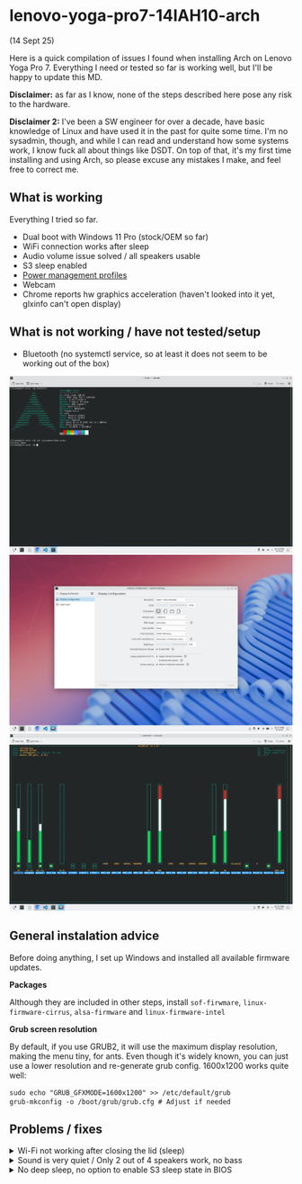# lenovo-yoga-pro7-14IAH10-arch

(14 Sept 25)

Here is a quick compilation of issues I found when installing Arch on Lenovo Yoga Pro 7. Everything I need or tested so far is working well, but I'll be happy to update this MD.

**Disclaimer:** as far as I know, none of the steps described here pose any risk to the hardware.

**Disclaimer 2:** I've been a SW engineer for over a decade, have basic knowledge of Linux and have used it in the past for quite some time. I'm no sysadmin, though, and while I can read and understand how some systems work, I know fuck all about things like DSDT. On top of that, it's my first time installing and using Arch, so please excuse any mistakes I make, and feel free to correct me.

## What is working

Everything I tried so far.

- Dual boot with Windows 11 Pro (stock/OEM so far)
- WiFi connection works after sleep
- Audio volume issue solved / all speakers usable
- S3 sleep enabled
- [Power management profiles](https://wiki.archlinux.org/title/Lenovo_Yoga_7i#Power_management)
- Webcam
- Chrome reports hw graphics acceleration (haven't looked into it yet, glxinfo can't open display)

## What is not working / have not tested/setup

- Bluetooth (no systemctl service, so at least it does not seem to be working out of the box)


![](https://raw.githubusercontent.com/jfconde/lenovo-yoga-pro7-14IAH10-arch/refs/heads/main/images/screen_1.png)
![](https://raw.githubusercontent.com/jfconde/lenovo-yoga-pro7-14IAH10-arch/refs/heads/main/images/screen_2.png)
![](https://raw.githubusercontent.com/jfconde/lenovo-yoga-pro7-14IAH10-arch/refs/heads/main/images/screen_3.png)


## General instalation advice

Before doing anything, I set up Windows and installed all available firmware updates.

**Packages**

Although they are included in other steps, install `sof-firwmare`, `linux-firmware-cirrus`, `alsa-firmware` and `linux-firmware-intel`

**Grub screen resolution**

By default, if you use GRUB2, it will use the maximum display resolution, making the menu tiny, for ants.
Even though it's widely known, you can just use a lower resolution and re-generate grub config. 1600x1200
works quite well:

```
sudo echo "GRUB_GFXMODE=1600x1200" >> /etc/default/grub
grub-mkconfig -o /boot/grub/grub.cfg # Adjust if needed
```

## Problems / fixes

<details>
<summary>Wi-Fi not working after closing the lid (sleep)</summary>

**Note**: some posts online connect this to S3 sleep state being disabled (see its fix below). I tried after enabling S3 and the issue is still happening for me. Would love to learn more about this.

I installed the `networkmanager` package to manage my connections, alongside `iwd` to use as backend (described [here](https://wiki.archlinux.org/title/NetworkManager#Using_iwd_as_the_Wi-Fi_backend)). Whenever I reopened the lid, the Wi-Fi adapter would stop working. Using `ip link` I could see it as `DOWN` and trying to bring it up did not work, as I got a timeout writing to the Realtek device.

After trying many things, posts like [this](https://bbs.archlinux.org/viewtopic.php?id=307145) helped me. I had to unload those 3 modules (`iwlmld`, `iwlmvm`, `iwlwifi`). Some posts from other users and laptops would not include `iwlmvm`, but in my case it was necessary (`iwlwifi` couldn't be removed since it was being used by it).

#### Solution:

**Create a new script to execute by systemd when going to / resuming from sleep, and unload + reload WiFi modules.**

```
sudo touch /usr/lib/systemd/system-sleep/wifi-reload.sh
sudo chmod +X /usr/lib/systemd/system-sleep/wifi-reload.sh
```

Now edit the file (`wifi-reload.sh` in my case) and add the following to it:

```
#!/bin/sh

case $1/$2 in
        pre/*)
        modprobe -r iwlmvm iwlmld iwlwifi
        ;;
        post/*)
        modprobe iwlmvm iwlmld iwlwifi
        ;;
esac
```

After a reboot, the fix worked. I see with `ip link` that after every sleep there is a new interface (wlan1, wlan2, etc.) so the fix is probably not ideal, but works fine.

</details>

<details>
  <summary>Sound is very quiet / Only 2 out of 4 speakers work, no bass</summary>

It boils down to using the drivers in sof-firmware with the right device model in the driver.

**Solution:**

Follow [these steps](https://wiki.archlinux.org/title/Lenovo_Yoga_7i#Speaker_audio) and install the needed packages:

```
sudo pacman -S sof-firmware linux-firmware-cirrus alsa-firmware linux-firmware-intel
```

`linux-firmware-cirrus` is needed to manage the Cirrus amplifiers and DSPs of the audio device in the laptop, as I understood it. I'm not sure whether `linux-firmware-intel` is needed or not, but I installed it.

Tell the SOF firmware to use the right device configuration for our audio device. Do this by creating a new conf file with kernel module configuration. Create `/etc/modprobe.d/alc287_sof_model.conf` and add the following to it:

```
options snd_sof_intel_hda_generic hda_model=alc287-yoga9-bass-spk-pin
```

There are several suggestions using `snd_sof_intel_hda_common` and other option names instead. I think those are used in earlier versions of the kernel/package. After booting, you can use `sudo dmesg | grep -iE 'sof|snd'` to see if there are any kernel logs reporting a wrong/unrecognised sof option name, or if everything went well.

**Is it still not working?**

I spent a couple hours bashing my head against this, until I realised the `intel_hda` module was also present, and the kernel was picking it to manage the audio device, instead of the SOF ones. The symptom was that `wpctl status`, `alsamixer` and `cat /proc/asounc/cards` were showing a HDA Intel driver, not sof.

Solved by blacklisting the `snd_hda_intel` module. Create `/etc/modprobe.d/blacklist_snd_hda.conf` and add the following to it:

```
blacklist snd_hda_intel
```

Then reboot.
The previous commands should now return `sof-hda-dsp` and you should see new sliders for the amps in `alsamixer`.

</details>

<details>
<summary>No deep sleep, no option to enable S3 sleep state in BIOS</summary>

**IMPORTANT**: [you probably don't need this](https://wiki.archlinux.org/title/Power_management/Suspend_and_hibernate#Changing_suspend_method). I did it because I read in other posts that it could help both with the audio driver issues (somehow) or the wifi/sleep issues. Without their respective fixes, S3 didn't solve any of this, and those fixes don't need the S3 state at all.

Check the sleep states supported with `cat /sys/power/mem_sleep`:

`[s2idle]`

I tried every possible key combination I found to try to get to an "advanced BIOS" where I could enable S3, with no luck. I had to go the route suggested [here](https://wiki.archlinux.org/title/Lenovo_Yoga_7i#Activating_S3_sleep) and patch the DSDT used by Linux to manage laptop power settings (such as S3) using ACPI. I had never read the acronym DSDT before.

**The correct way (didn't work for me)**: you use `iasl` tools to dump and decompile the DSDT that is currently in use by your kernel. Then apply the [patch](https://wiki.archlinux.org/title/Lenovo_Yoga_7i#Activating_S3_sleep) here to the decompiled .dsl file. It's a change of 2 lines: one increasing the revision, and another replacing `Name (SS3, Zero)` with `Name (SS3, One)`. I didn't manage to do it: either decompiling the DSDT or decompiling it together with SSDT and neighbouring tables from `/sys/firmware/acpi/tables/` caused many errors, due to references being defined in multiple places. I was trying to wrap my head aroud this and try to solve this and update the code across the 29+ decompiled .dsl files. If someone can do it and/or point to how to solve those errors, I'd be happy to learn.

**Solution (not the best, but should be OK)**:

Install some ACPI tools (we need the decompiler) and decompile your DSDT. Do all of this in a folder of your choice, since we will generate some intermediate files.

```
sudo pacman -S acpica
```

Dump and decompile the DSDT:

```
sudo cat /sys/firmware/acpi/tables/DSDT > dsdt.dat
iasl -d dsdt.dat       # this generates dsdt.dsl
```

OK, this is where we deviate from the correct way. Take a look at the new file `dsdt.dsl`. This is where
you would apply the patch and then you would recompile it.
We only care about the first lines. Run `cat dsdt.dsl  | head -n20` and you should get something like this:

```
*
 * Intel ACPI Component Architecture
 * AML/ASL+ Disassembler version 20250404 (64-bit version)
 * Copyright (c) 2000 - 2025 Intel Corporation
 *
 * Disassembling to symbolic ASL+ operators
 *
 * Disassembly of dsdt.dat
 *
 * Original Table Header:
 *     Signature        "DSDT"
 *     Length           0x00084F6E (544622)
 *     Revision         0x02
 *     Checksum         0x5F  <-- Remember this!
 *     OEM ID           "INSYDE"
 *     OEM Table ID     "ARL"
 *     OEM Revision     0x00000002 (2) <-- We must set to 0x00000003
 *     Compiler ID      "ACPI"
 *     Compiler Version 0x00040000 (262144)
 */
```

What we are going to do is skip the decompilation and recompilation process entirely, and
use a hex editor to patch some bytes in the DSDT image/dump we have. I did this using `okteta`
which has a graphical interface. Use any hex editor of choice.

Note: values are in little-endian (0x1234 is stored as consecutive bytes `34 12`, not `12 34`)

```
sudo pacman -S okteta
```

Now, open okteta, and open the `dsdt.dat` file that we dumped in the first step.

If you want a summary of what we are going to do, here it is:
![](https://raw.githubusercontent.com/jfconde/lenovo-yoga-pro7-14IAH10-arch/refs/heads/main/images/screen_4.png)

The first 32 bytes should look like this in hexadecimal / char:

```
0x0000:  44 53 44 54 6E 4F 08 00 02 5F 49 4E 53 59 44 45
         D  S  D  T  n  O  .  .  .  ]  I  N  S  Y  D  E
         Signature   Length      Rv Cs OEM Id            (Rv=Revision, Cs=Checksum)

0x0010:  41 52 4C 00 00 00 00 00 02 00 00 00 41 43 50 49
         A  R  L  .  .  .  .  .  .  .  .  .  A  C  P  I
         OEM tabl                OEM Revisio Compiler ID
```

As you can see, the byte in position 0x0018 contains `02`, the least significant
byte of 0x0000002 (the OEM Revision). Let's increase it to `03`.

✏️ **Increase byte at position 0x0018 by 1 (`02` -> `03`)**

That's half of the patch! Now, you can use Ctrl+F to search for the Char sequence
`SS3`. In my case, the match is at offset 8FDF. You will know that it is the right
place if the match is surrounded by SS1, SS2 and SS4, and each of these strings is
followed by `SF` and `00`/`01`. For example, this is offset 8FD0-8FEF for me:

```
0x8FD0: 53 08 08 53 53 31 5F 00 08 53 53 32 5F 00 08 53
      S  .  .  S  S  1  _  .  .  S  S  2  _  .  .  S
0x8FE0: 53 33 5F 00 08 53 53 34 5F 01 5B 80 47 4E 56 53
      S  3  _  .  .  S  S  4  _  .  [  .  G  N  V  S
```

✏️ **Change the sequence `53 53 33 SF 00` (SSF3_0) to `53 53 33 SF 01` (SSF3_1)**

You could try to use this ACPI override now, but I already did that and spoiler alert:
it does not work. Do you remember the line ` *     Checksum         0x5D  <-- REMEMBER THIS`?
Well, these binary files or images contain a checksum that must be correct, or they
will not be accepted by the kernel. ChatGPT explains it better than me:

> The DSDT checksum is an 8-bit value stored in the ACPI Differentiated System Description Table (DSDT) header that ensures the table’s integrity. It’s calculated so that the sum of all bytes in the table, including the checksum field itself, equals zero modulo 256.

If you want a script to calculate and set the checksum byte correctly in [python](https://raw.githubusercontent.com/jfconde/lenovo-yoga-pro7-14IAH10-arch/refs/heads/main/recalc_api_checksum.py), here you go (made quickly with AI, but it works).

But in our case, we have the advantage that we know the previous checksum and we know
that we have increase the sum of all bytes by 2, because we incremented 2 different locations/bytes.
That means that ` the sum of all bytes in the table, including the checksum field itself` is now `2`, since
it was `0` before we incremented those 2 locations. Since the previous checksum was `5F`, in my case,
that means that I just need to update the checksum to be `5F-2 = 5D`.

✏️ **Decrease byte at position 0x0009 (checksum) by 2 (`5F` -> `5D`).**

✏️ **Save the file**

Cool! Now our `dsdt.dat` should contain the patch and have a valid checksum. To use it, we
will follow [these steps](https://wiki.archlinux.org/title/DSDT#Using_a_CPIO_archive).
Run them in the directory where you have `dsdt.dat`.

```
mkdir -p kernel/firmware/acpi
cp dsdt.aml kernel/firmware/acpi
find kernel | cpio -H newc --create > acpi_override
sudo cp acpi_override /boot
```

Finally, configure the boot loader to use the override. In my case, I am using Grub2, so I edited
`/etc/default/grub` and added the following line:

```
GRUB_EARLY_INITRD_LINUX_CUSTOM="acpi_override"
```

Then, as usual, time to re-create grub config:

```
grub-mkconfig -o /boot/grub/grub.cfg # Adjust if needed
```

Then you can see its usage: `sudo cat /boot/grub/grub.cfg | grep acpi_`:

> initrd /boot/intel-ucode.img /boot/acpi_override /boot/initramfs-linux.img
> initrd /boot/intel-ucode.img /boot/acpi_override /boot/initramfs-linux.img
> initrd /boot/intel-ucode.img /boot/acpi_override /boot/initramfs-linux-fallback.img

Reboot, and you should see S3 now enabled. `cat /sys/power/mem_sleep`:
`[s2idle] deep`

</details>
